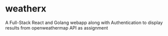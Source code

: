 # weatherx
A Full-Stack React and Golang webapp along with Authentication to display results from openweathermap API as assignment
